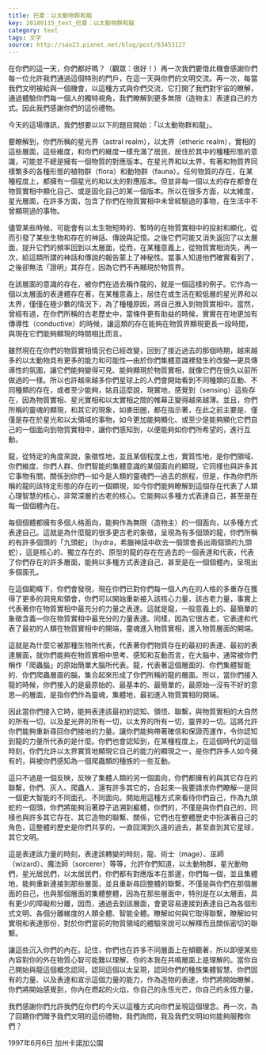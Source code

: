 ```yaml
---
title: 巴夏：以太動物群和龍
key: 20180115_text_巴夏：以太動物群和龍
category: text
tags: 文字
source: http://san23.pixnet.net/blog/post/63453127
---
```


在你們的這一天，你們都好嗎？（觀眾：很好！）再一次我們要借此機會感謝你們每一位允許我們通過這個特別的門戶，在這一天與你們的文明交流。再一次，每當我們文明被給與一個機會，以這種方式與你們交流，它打開了我們對宇宙的瞭解，通過體驗你們每一個人的獨特視角，我們瞭解到更多無限（造物主）表達自己的方式。因此我們感謝你們的這份禮物。

今天的這場傳訊，我們想要以以下的題目開始：「以太動物群和龍」。

要瞭解到，你們所稱的星光界（astral realm），以太界（etheric realm），實相的這些層面，這些維度，和你們的維度一樣充滿了居民，居住於其中的種種形態的意識，可能並不總是擁有一個物質的對應版本。在星光界和以太界，有著和物質界同樣繁多的各種形態的植物群（flora）和動物群（fauna）。任何物質的存在，在某種程度上，都擁有一個星光的和以太的對應版本。但並非每一個以太的存在都會在物質實相中顯化自己、或是固化自己的某一個版本。所以在很多方面，以太維度，星光層面，在許多方面，包含了你們在物質實相中未曾經驗過的事物，在生活中不曾顯現過的事物。

儘管某些時候，可能會有以太生物短時的、暫時的在物質實相中的投射和顯化，從而引發了某些生物和存在的神話、傳說與記憶。之後它們可能又消失返回了以太層面，提升它們的頻率回到以太層面，從而，在某種意義上，從物質實相消失，再一次，給這類所謂的神話和傳說的報告蒙上了神秘性。當事人知道他們確實看到了，之後卻無法「證明」其存在，因為它們不再顯現於物質界。

在該層面的意識的存在，被你們在過去稱作龍的，就是一個這樣的例子。它作為一個以太層面的表達體存在著，在某種意義上，居住在或生活在較低層的星光界和以太界，僅僅在極少數的情況下，為了種種原因，將自己推入到物質實相中。當然，曾經有過，在你們所稱的古老歷史中，當條件更有助益的時候，實實在在地更加有傳導性（conductive）的時候，讓這類的存在能夠在物質界顯現更長一段時間，與現在它們能夠顯現的時間相比而言。

雖然現在在你們的物質實相情況也已經改變，回到了接近過去的那個時期，越來越多的以太動物具有更多的能力和可能性—由於你們集體意識裡發生的改變—更具傳導性的氛圍，讓它們能夠變得可見、能夠顯現於物質實相，就像它們在很久以前所做過的一樣。所以也許越來越多你們星球上的人們會開始看到不同種類的互動、不同種類的存在，或者至少能夠，姑且這麼說，現實地，感覺到（sensing）這些存在，因為物質實相、星光實相和以太實相之間的帷幕正變得越來越薄。並且，你們所稱的靈魂的顯現，和其它的現象，如麥田圈，都在指示著，在此之前主要是、僅僅是存在於星光和以太領域的事物，如今更加能夠顯化、或至少是能夠顯化它們自己的一個面向到物質實相中，讓你們感知到，以便能夠如你們所希望的，進行互動。

龍，從特定的角度來說，象徵性地，並且某個程度上也，實質性地，是你們領域、你們維度、你們人群、你們智能的集體意識的某個面向的顯現，它同樣也與許多其它事物有關，關係到你們—如今是人類的靈魂們—過去的旅程，但是，作為你們所稱的龍的該特定形態的存在的一個顯現，如今你們能夠瞭解到這個存在代表了人類心理智慧的核心，非常深層的古老的核心。它能夠以多種方式表達自己，甚至是在每一個個體內在。

每個個體都擁有多個人格面向，能夠作為無限（造物主）的一個面向，以多種方式表達自己。這就是為什麼龍的很多更古老的象徵，呈現為有多個頭的龍，你們所稱的有許多個頭的「九頭蛇」（hydra，希臘神話中砍去一個頭會長出兩個頭的九頭蛇），這是核心的、獨立存在的、原型的龍的存在在過去的一個表達和代表，代表了你們存在的許多層面，能夠以多種方式表達自己，甚至是在一個個體內，呈現出多個面孔。

在這個範疇下，你們會發現，現在你們已對你們每一個人內在的人格的多重存在獲得了更多的洞見和領會，你們可以開始重新接入該核心力量，該古老力量，事實上代表著你在物質實相中最充分的力量之表達。這就是龍，一般意義上的、最簡單的象徵含義—你在物質實相中最充分的力量表達。同樣，因為它很古老，它表達和代表了最初的人類在物質實相中的開端，靈魂進入物質實相，進入物質層面的開端。

這就是為什麼它被那種生物所代表，代表著你們物質存在的最初的表達、最初的表達層面，就你們能夠在物質實相中思考、感知和互動而言，在大腦中，通常被你們稱作「爬蟲腦」的原始簡單大腦所代表。龍，代表著這個層面的、你們集體智能的、你們爬蟲層面的腦，集合起來形成了你們所稱的龍的層面。所以，當你們接入龍的時候，你們接入的是最原始的、最基本的、最簡單的，最原始—沒有不好的意思—的層面，是指你們作為靈魂，集體地，最初進入物質實相的開端。

因此當你們接入它時，能夠表達該最初的認知、領悟、聯繫，與物質實相的大自然的所有一切，以及星光界的所有一切，以太界的所有一切，靈界的一切。這將允許你們能夠重新尋回你們接地的力量。讓你們能夠帶著確信和保證而運作，令你認知到龍的力量所代表的是什麼。你們也會認知到，在某種程度上，在這個時代的這個時刻，你們允許以太界實質地顯現它自己的能力的顯現之一，是你們許多人如今擁有的，與被你們感知為一個爬蟲類的種族的一些互動。

這只不過是一個反映，反映了集體人類的另一個面向，你們都擁有的與其它存在的聯繫，你們、灰人、爬蟲人、還有許多其它的，合起來—我要請求你們瞭解—是同一個更大智能的不同面孔、不同面向。開始用這種方式來看待你們自己，作為九頭蛇的一個頭，你們將能夠沿著脖子追溯到軀體，你們的，不僅是與你們自己的，同樣也與許多其它存在、其它造物的聯繫、關係，它們也在整體歷史中扮演著自己的角色，這整體的歷史是你們共享的，一直回溯到久遠的過去，甚至直到其它星球，其它文明。

這是表達該力量的時刻，表達該轉變的時刻，龍、術士（mage）、巫師（wizard）、魔法師（sorcerer）等等，允許你們知道，以太動物群，星光動物們，星光居民們，以太居民們，你們都有對應版本在那邊，你們每一個，並且集體地，能夠重新連接到那些層面，並且重新尋回整體的聯繫，不僅是與你們在那個層面的自己，也與那個層面的集體整體，因為在那些層面中，特別是在以太層面，具有更少的障礙和分離，因而，通過去到該層面，會更容易連接到表達自己為各個形式文明、各個分離維度的人類全體、智能全體。瞭解如何與它取得聯繫，瞭解如何實現和表達那份，對於你們當前的物質領域的體驗來說可以解釋而且關係密切的聯繫。

讓這些沉入你們的內在。記住，你們也在許多不同層面上在傾聽著，所以即便某些內容對你的外在物質心智可能難以理解，你的本我在共鳴層面上是理解的。當你自己開始與龍這個概念認同，認同這個以太呈現，認同你們的種族集體智慧、你們固有的力量、以及表達和宣示這個力量的能力，作為造物的表達，你們將開始瞭解，你們將開始感覺到，你內在燃起的火焰，你自己的永恆光芒，你自己的永恆力量。

我們感謝你們允許我們在你們的今天以這種方式向你們呈現這個理念。再一次，為了回饋你們贈予我們文明的這份禮物，我們詢問，我及我們文明如何能夠服務你們？

1997年6月6日 加州卡諾加公園
